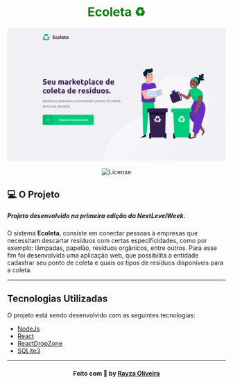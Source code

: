<h1 style="color:green" align="center">Ecoleta ♻</h1>  

![Main](https://github.com/vitorrios1001/ecoleta/blob/master//doc/images/screen-main.png?raw=true)

<p align="center">
<img alt="License" src="https://img.shields.io/badge/licence-MIT-blue"/>
</p>

## 💻 O Projeto

##### Projeto desenvolvido na primeira edição da NextLevelWeek. 

<p>
O sistema <b>Ecoleta</b>, consiste em conectar pessoas à empresas que necessitam descartar resíduos com certas especificidades, como por exemplo: lâmpadas, papelão, resíduos orgânicos, entre outros. Para esse fim foi desenvolvida uma aplicação web, que possibilita a entidade cadastrar seu ponto de coleta e quais os tipos de resíduos disponíveis para a coleta.

</p>

---


## Tecnologias Utilizadas

O projeto está sendo desenvolvido com as seguintes tecnologias:

- [NodeJs]
- [React]
- [ReactDropZone]
- [SQLite3]

[NodeJs]: <https://nodejs.org/>
[React]:<https://reactjs.org>
[ReactDropZone]:<https://react-dropzone.js.org/>
[SQLite3]:<https://www.sqlite.org/index.html>


---
 
<h4 align="center">
    Feito com 💚 by <a href="https://www.linkedin.com/in/rayza-oliveira-costa-482658129/" target="_blank">Rayza Oliveira</a>
</h4>